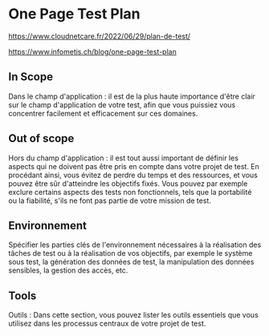 # One Page Test Plan

https://www.cloudnetcare.fr/2022/06/29/plan-de-test/

https://www.infometis.ch/blog/one-page-test-plan

## In Scope

Dans le champ d'application : il est de la plus haute importance d'être clair sur le champ d'application de votre test, afin que vous puissiez vous concentrer facilement et efficacement sur ces domaines.


## Out of scope

Hors du champ d'application : il est tout aussi important de définir les aspects qui ne doivent pas être pris en compte dans votre projet de test. En procédant ainsi, vous évitez de perdre du temps et des ressources, et vous pouvez être sûr d'atteindre les objectifs fixés. Vous pouvez par exemple exclure certains aspects des tests non fonctionnels, tels que la portabilité ou la fiabilité, s'ils ne font pas partie de votre mission de test.


## Environnement 

Spécifier les parties clés de l'environnement nécessaires à la réalisation des tâches de test ou à la réalisation de vos objectifs, par exemple le système sous test, la génération des données de test, la manipulation des données sensibles, la gestion des accès, etc.

## Tools

Outils : Dans cette section, vous pouvez lister les outils essentiels que vous utilisez dans les processus centraux de votre projet de test.
